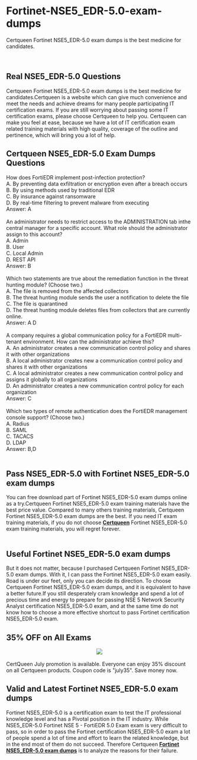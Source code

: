 # Fortinet-NSE5_EDR-5.0-exam-dumps
Certqueen Fortinet NSE5_EDR-5.0 exam dumps is the best medicine for candidates.

<br />
<h2>
	Real  NSE5_EDR-5.0 Questions
</h2>
Certqueen Fortinet NSE5_EDR-5.0 exam dumps is the best medicine for candidates.Certqueen is a website which can give much convenience and meet the needs and achieve dreams for many people participating IT certification exams. If you are still worrying about passing some IT certification exams, please choose Certqueen to help you. Certqueen can make you feel at ease, because we have a lot of IT certification exam related training materials with high quality, coverage of the outline and pertinence, which will bring you a lot of help.<br />
<h2>
	Certqueen NSE5_EDR-5.0 Exam Dumps Questions
</h2>
How does FortiEDR implement post-infection protection? <br />
A. By preventing data exfiltration or encryption even after a breach occurs <br />
B. By using methods used by traditional EDR <br />
C. By insurance against ransomware <br />
D. By real-time filtering to prevent malware from executing <br />
Answer: A<br />
<br />
An administrator needs to restrict access to the ADMINISTRATION tab inthe central manager for a specific account. What role should the administrator assign to this account? <br />
A. Admin <br />
B. User <br />
C. Local Admin <br />
D. REST API <br />
Answer: B<br />
<br />
Which two statements are true about the remediation function in the threat hunting module? (Choose two.) <br />
A. The file is removed from the affected collectors <br />
B. The threat hunting module sends the user a notification to delete the file <br />
C. The file is quarantined <br />
D. The threat hunting module deletes files from collectors that are currently online. <br />
Answer: A D<br />
<br />
A company requires a global communication policy for a FortiEDR multi-tenant environment. How can the administrator achieve this? <br />
A. An administrator creates a new communication control policy and shares it with other organizations <br />
B. A local administrator creates new a communication control policy and shares it with other organizations <br />
C. A local administrator creates a new communication control policy and assigns it globally to all organizations <br />
D. An administrator creates a new communication control policy for each organization <br />
Answer: C<br />
<br />
Which two types of remote authentication does the FortiEDR management console support? (Choose two.) <br />
A. Radius <br />
B. SAML <br />
C. TACACS <br />
D. LDAP <br />
Answer: B,D<br />
<br />
<h2>
	Pass NSE5_EDR-5.0 with Fortinet NSE5_EDR-5.0 exam dumps
</h2>
You can free download part of Fortinet NSE5_EDR-5.0 exam dumps online as a try.Certqueen Fortinet NSE5_EDR-5.0 exam training materials have the best price value. Compared to many others training materials, Certqueen Fortinet NSE5_EDR-5.0 exam dumps are the best. If you need IT exam training materials, if you do not choose <a href="http://www.certqueen.com/" target="_blank"><strong>Certqueen</strong></a> Fortinet NSE5_EDR-5.0 exam training materials, you will regret forever.<br />
<br />
<h2>
	Useful Fortinet NSE5_EDR-5.0 exam dumps
</h2>
But it does not matter, because I purchased Certqueen Fortinet NSE5_EDR-5.0 exam dumps. With it, I can pass the Fortinet NSE5_EDR-5.0 exam easily. Road is under our feet, only you can decide its direction. To choose Certqueen Fortinet NSE5_EDR-5.0 exam dumps, and it is equivalent to have a better future.If you still desperately cram knowledge and spend a lot of precious time and energy to prepare for passing NSE 5 Network Security Analyst certification NSE5_EDR-5.0 exam, and at the same time do not know how to choose a more effective shortcut to pass Fortinet certification NSE5_EDR-5.0 exam.
<h2>
	35% OFF on All Exams
</h2>
<div style="text-align:center;">
	<a href="https://www.certqueen.com/promotion.asp"><img src="https://freedumps.certqueen.com/wp-content/uploads/2023/07/CQ-July-promo2023-e1689149314709.jpg" /></a>
</div>
<br />
CertQueen July promotion is available. Everyone can enjoy 35% discount on all Certqueen products. Coupon code is "july35". Save money now.<br />
<h2>
	Valid and Latest Fortinet NSE5_EDR-5.0 exam dumps
</h2>
Fortinet NSE5_EDR-5.0 is a certification exam to test the IT professional knowledge level and has a Pivotal position in the IT industry. While NSE5_EDR-5.0 Fortinet NSE 5 - FortiEDR 5.0 Exam exam is very difficult to pass, so in order to pass the Fortinet certification NSE5_EDR-5.0 exam a lot of people spend a lot of time and effort to learn the related knowledge, but in the end most of them do not succeed. Therefore Certqueen <a href="https://www.certqueen.com/NSE5_EDR-5.0.html" target="_blank"><strong>Fortinet NSE5_EDR-5.0 exam dumps</strong></a> is to analyze the reasons for their failure.
